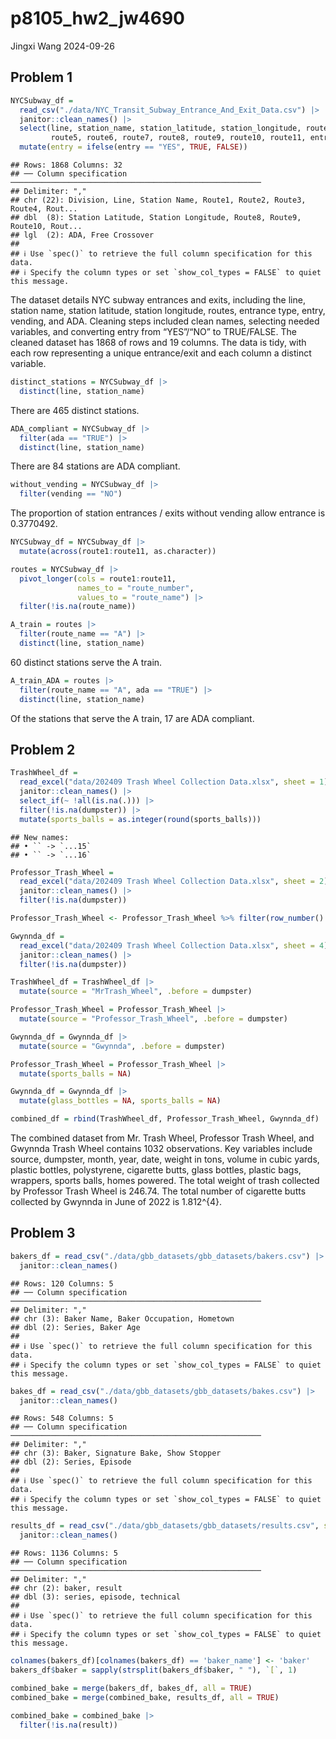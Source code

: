 p8105_hw2_jw4690
================
Jingxi Wang
2024-09-26

## Problem 1

``` r
NYCSubway_df = 
  read_csv("./data/NYC_Transit_Subway_Entrance_And_Exit_Data.csv") |>
  janitor::clean_names() |>
  select(line, station_name, station_latitude, station_longitude, route1, route2, route3, route4,
         route5, route6, route7, route8, route9, route10, route11, entry, vending, entrance_type, ada) |>
  mutate(entry = ifelse(entry == "YES", TRUE, FALSE))
```

    ## Rows: 1868 Columns: 32
    ## ── Column specification ────────────────────────────────────────────────────────
    ## Delimiter: ","
    ## chr (22): Division, Line, Station Name, Route1, Route2, Route3, Route4, Rout...
    ## dbl  (8): Station Latitude, Station Longitude, Route8, Route9, Route10, Rout...
    ## lgl  (2): ADA, Free Crossover
    ## 
    ## ℹ Use `spec()` to retrieve the full column specification for this data.
    ## ℹ Specify the column types or set `show_col_types = FALSE` to quiet this message.

The dataset details NYC subway entrances and exits, including the line,
station name, station latitude, station longitude, routes, entrance
type, entry, vending, and ADA. Cleaning steps included clean names,
selecting needed variables, and converting entry from “YES”/“NO” to
TRUE/FALSE. The cleaned dataset has 1868 of rows and 19 columns. The
data is tidy, with each row representing a unique entrance/exit and each
column a distinct variable.

``` r
distinct_stations = NYCSubway_df |>
  distinct(line, station_name)
```

There are 465 distinct stations.

``` r
ADA_compliant = NYCSubway_df |>
  filter(ada == "TRUE") |>
  distinct(line, station_name)
```

There are 84 stations are ADA compliant.

``` r
without_vending = NYCSubway_df |>
  filter(vending == "NO")
```

The proportion of station entrances / exits without vending allow
entrance is 0.3770492.

``` r
NYCSubway_df = NYCSubway_df |>
  mutate(across(route1:route11, as.character))

routes = NYCSubway_df |>
  pivot_longer(cols = route1:route11,
               names_to = "route_number",
               values_to = "route_name") |>
  filter(!is.na(route_name))
```

``` r
A_train = routes |>
  filter(route_name == "A") |>
  distinct(line, station_name)
```

60 distinct stations serve the A train.

``` r
A_train_ADA = routes |>
  filter(route_name == "A", ada == "TRUE") |>
  distinct(line, station_name)
```

Of the stations that serve the A train, 17 are ADA compliant.

## Problem 2

``` r
TrashWheel_df = 
  read_excel("data/202409 Trash Wheel Collection Data.xlsx", sheet = 1) |>
  janitor::clean_names() |>
  select_if(~ !all(is.na(.))) |>
  filter(!is.na(dumpster)) |>
  mutate(sports_balls = as.integer(round(sports_balls)))
```

    ## New names:
    ## • `` -> `...15`
    ## • `` -> `...16`

``` r
Professor_Trash_Wheel = 
  read_excel("data/202409 Trash Wheel Collection Data.xlsx", sheet = 2) |>
  janitor::clean_names() |>
  filter(!is.na(dumpster))

Professor_Trash_Wheel <- Professor_Trash_Wheel %>% filter(row_number() <= n()-1)
```

``` r
Gwynnda_df = 
  read_excel("data/202409 Trash Wheel Collection Data.xlsx", sheet = 4) |>
  janitor::clean_names() |>
  filter(!is.na(dumpster))
```

``` r
TrashWheel_df = TrashWheel_df |>
  mutate(source = "MrTrash_Wheel", .before = dumpster)

Professor_Trash_Wheel = Professor_Trash_Wheel |>
  mutate(source = "Professor_Trash_Wheel", .before = dumpster)

Gwynnda_df = Gwynnda_df |>
  mutate(source = "Gwynnda", .before = dumpster)
```

``` r
Professor_Trash_Wheel = Professor_Trash_Wheel |>
  mutate(sports_balls = NA)

Gwynnda_df = Gwynnda_df |>
  mutate(glass_bottles = NA, sports_balls = NA)

combined_df = rbind(TrashWheel_df, Professor_Trash_Wheel, Gwynnda_df)
```

The combined dataset from Mr. Trash Wheel, Professor Trash Wheel, and
Gwynnda Trash Wheel contains 1032 observations. Key variables include
source, dumpster, month, year, date, weight in tons, volume in cubic
yards, plastic bottles, polystyrene, cigarette butts, glass bottles,
plastic bags, wrappers, sports balls, homes powered. The total weight of
trash collected by Professor Trash Wheel is 246.74. The total number of
cigarette butts collected by Gwynnda in June of 2022 is 1.812^{4}.

## Problem 3

``` r
bakers_df = read_csv("./data/gbb_datasets/gbb_datasets/bakers.csv") |>
  janitor::clean_names()
```

    ## Rows: 120 Columns: 5
    ## ── Column specification ────────────────────────────────────────────────────────
    ## Delimiter: ","
    ## chr (3): Baker Name, Baker Occupation, Hometown
    ## dbl (2): Series, Baker Age
    ## 
    ## ℹ Use `spec()` to retrieve the full column specification for this data.
    ## ℹ Specify the column types or set `show_col_types = FALSE` to quiet this message.

``` r
bakes_df = read_csv("./data/gbb_datasets/gbb_datasets/bakes.csv") |>
  janitor::clean_names()
```

    ## Rows: 548 Columns: 5
    ## ── Column specification ────────────────────────────────────────────────────────
    ## Delimiter: ","
    ## chr (3): Baker, Signature Bake, Show Stopper
    ## dbl (2): Series, Episode
    ## 
    ## ℹ Use `spec()` to retrieve the full column specification for this data.
    ## ℹ Specify the column types or set `show_col_types = FALSE` to quiet this message.

``` r
results_df = read_csv("./data/gbb_datasets/gbb_datasets/results.csv", skip = 2) |>
  janitor::clean_names()
```

    ## Rows: 1136 Columns: 5
    ## ── Column specification ────────────────────────────────────────────────────────
    ## Delimiter: ","
    ## chr (2): baker, result
    ## dbl (3): series, episode, technical
    ## 
    ## ℹ Use `spec()` to retrieve the full column specification for this data.
    ## ℹ Specify the column types or set `show_col_types = FALSE` to quiet this message.

``` r
colnames(bakers_df)[colnames(bakers_df) == 'baker_name'] <- 'baker'
bakers_df$baker = sapply(strsplit(bakers_df$baker, " "), `[`, 1)
```

``` r
combined_bake = merge(bakers_df, bakes_df, all = TRUE)
combined_bake = merge(combined_bake, results_df, all = TRUE)

combined_bake = combined_bake |>
  filter(!is.na(result))
```
